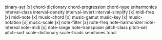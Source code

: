 binary-set
[x] chord-dictionary
chord-progression
chord-type
enharmonics
interval-class
interval-density
interval-invert
interval-simplify
[x] midi-freq
[x] midi-note
[x] music-chord
[x] music-gamut
music-key
[x] music-notation
[x] music-scale
[x] note-filter
[x] note-freq
note-harmonizer
note-interval
note-midi
[x] note-range
note-transposer
pitch-class
pitch-set
pitch-sort
scale-dictionary
scale-triads
semitones
tonal
